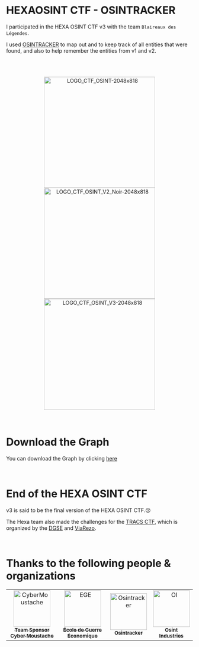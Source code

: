 # HEXAOSINT CTF - OSINTRACKER
I participated in the HEXA OSINT CTF v3 with the team ```Blaireaux des Légendes```.

I used [OSINTRACKER](https://www.osintracker.com) to map out and to keep track of all entities that were found, and also to help remember the entities from v1 and v2.

<br>

<br>



<p align="center">
  <img src="https://github.com/C3n7ral051nt4g3ncy/HEXA-OSINTRACKER/assets/104733166/8fc4b937-a368-46e4-8659-4054c38f2565" alt="LOGO_CTF_OSINT-2048x818" width="300"/>
  <img src="https://github.com/C3n7ral051nt4g3ncy/HEXA-OSINTRACKER/assets/104733166/2e45523e-98ee-4c29-bcee-11a2178985f7" alt="LOGO_CTF_OSINT_V2_Noir-2048x818" width="300"/>
  <img src="https://github.com/C3n7ral051nt4g3ncy/HEXA-OSINTRACKER/assets/104733166/7268405e-8a61-4168-81a9-aa0f6f549abb" alt="LOGO_CTF_OSINT_V3-2048x818" width="300"/>
</p>

<br>

# Download the Graph
You can download the Graph by clicking [here](https://github.com/C3n7ral051nt4g3ncy/HEXA-OSINTRACKER/blob/master/HEXA_GRAPH.png)

<br>

# End of the HEXA OSINT CTF
v3 is said to be the final version of the HEXA OSINT CTF.😢

The Hexa team also made the challenges for the [TRACS CTF](https://tracs.viarezo.fr), which is organized by the [DGSE](https://www.dgse.gouv.fr) and [ViaRezo](https://viarezo.fr).

<br>

# Thanks to the following people & organizations
<table>
<tr>
    <td align="center">
        <a href="https://www.linkedin.com/company/cyber-moustache">
            <img src="https://github.com/C3n7ral051nt4g3ncy/HEXA-OSINTRACKER/assets/104733166/07f4efe9-b2c8-4c64-ac2f-cc0944817b8c" width="99;" alt="CyberMoustache"/>
            <br />
            <sub><b>Team Sponsor Cyber Moustache</b></sub>
        </a>
    </td>
    <td align="center">
        <a href="https://www.ege.fr">
            <img src="https://github.com/C3n7ral051nt4g3ncy/HEXA-OSINTRACKER/assets/104733166/15d3220f-5aa2-45a3-b8c9-78535d9397a5" width="99;" alt="EGE"/>
            <br />
            <sub><b>École de Guerre Économique</b></sub>
        </a>
    <td align="center">
        <a href="https://www.osintracker.com">
            <img src="https://github.com/C3n7ral051nt4g3ncy/HEXA-OSINTRACKER/assets/104733166/21a63f8d-2a1e-405f-8340-71e3906f6b7f" width="99;" alt="Osintracker"/>
            <br />
            <sub><b>Osintracker</b></sub>
        </a>
    <td align="center">
        <a href="https://osint.industries">
            <img src="https://github.com/C3n7ral051nt4g3ncy/HEXA-OSINTRACKER/assets/104733166/8f3229d2-0f21-48c6-a849-968bdeabedfd" width="99;" alt="OI"/>
            <br />
            <sub><b>Osint Industries</b></sub>
        </a>
</table>


